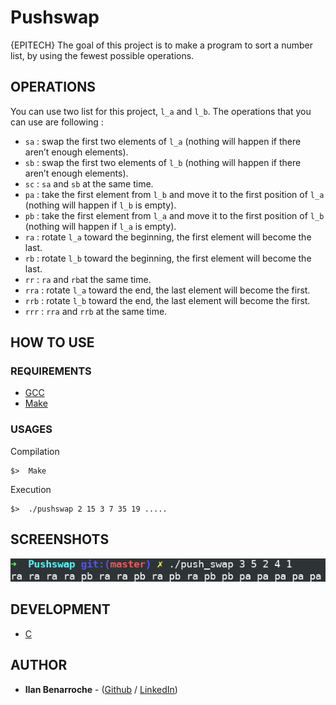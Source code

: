 # Pushswap

{EPITECH} The goal of this project is to make a program to sort a number list, by using the fewest possible operations.

## OPERATIONS

You can use two list for this project, ```l_a``` and ```l_b```.
The operations that you can use are following :
* ```sa``` : swap the first two elements of ```l_a``` (nothing will happen if there aren’t enough elements).
* ```sb``` : swap the first two elements of ```l_b``` (nothing will happen if there aren’t enough elements).
* ```sc``` : ```sa``` and ```sb``` at the same time.
* ```pa``` : take the first element from ```l_b``` and move it to the first position of ```l_a``` (nothing will happen if ```l_b``` is empty).
* ```pb``` : take the first element from ```l_a``` and move it to the first position of ```l_b``` (nothing will happen if ```l_a``` is empty).
* ```ra``` : rotate ```l_a``` toward the beginning, the first element will become the last.
* ```rb``` : rotate ```l_b``` toward the beginning, the first element will become the last.
* ```rr``` : ```ra``` and ```rb```at the same time.
* ```rra``` : rotate ```l_a``` toward the end, the last element will become the first.
* ```rrb``` : rotate ```l_b``` toward the end, the last element will become the first.
* ```rrr``` : ```rra``` and ```rrb``` at the same time.

## HOW TO USE

### REQUIREMENTS

* [GCC](https://gcc.gnu.org/)
* [Make](https://www.gnu.org/software/make/)

### USAGES

Compilation

```
$>  Make
```

Execution

```
$>  ./pushswap 2 15 3 7 35 19 .....
```

## SCREENSHOTS

![Screenshot](screenshots/pushswap_screenshot.png)

## DEVELOPMENT

* [C](https://fr.wikipedia.org/wiki/C_(langage))

## AUTHOR

* **Ilan Benarroche** - ([Github](https://github.com/Ilano30) / [LinkedIn](https://www.linkedin.com/in/ilan-benarroche-1a9b33173/))
